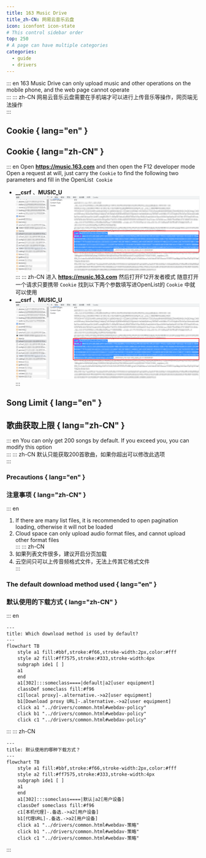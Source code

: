 ```yaml
---
title: 163 Music Drive
title_zh-CN: 网易云音乐云盘
icon: iconfont icon-state
# This control sidebar order
top: 250
# A page can have multiple categories
categories:
  - guide
  - drivers
---
```


::: en
163 Music Drive can only upload music and other operations on the mobile phone, and the web page cannot operate
<br/>
:::
::: zh-CN
网易云音乐云盘需要在手机端才可以进行上传音乐等操作，网页端无法操作
<br/>
:::

## **Cookie** { lang="en" }

## **Cookie** { lang="zh-CN" }

::: en
Open **https://music.163.com** and then open the F12 developer mode
Open a request at will, just carry the `Cookie` to find the following two parameters and fill in the OpenList` Cookie`

- **\_\_csrf** 、**MUSIC_U**
  ![](/img/drivers/163/163_cookie.png)
  <br/>
  :::
  ::: zh-CN
  进入 **https://music.163.com** 然后打开F12开发者模式
  随意打开一个请求只要携带 `Cookie` 找到以下两个参数填写进OpenList的 `Cookie` 中就可以使用
- **\_\_csrf** 、**MUSIC_U**
  ![](/img/drivers/163/163_cookie.png)
  <br/>
  :::

## **Song Limit** { lang="en" }

## **歌曲获取上限** { lang="zh-CN" }

::: en
You can only get 200 songs by default. If you exceed you, you can modify this option
<br/>
:::
::: zh-CN
默认只能获取200首歌曲，如果你超出可以修改此选项
<br/>
:::

### **Precautions** { lang="en" }

### **注意事项** { lang="zh-CN" }

::: en

1. If there are many list files, it is recommended to open pagination loading, otherwise it will not be loaded
2. Cloud space can only upload audio format files, and cannot upload other format files
   <br/>
   :::
   ::: zh-CN
3. 如果列表文件很多，建议开启分页加载
4. 云空间只可以上传音频格式文件，无法上传其它格式文件
   <br/>
   :::

### **The default download method used** { lang="en" }

### **默认使用的下载方式** { lang="zh-CN" }

::: en

```mermaid
---
title: Which download method is used by default?
---
flowchart TB
    style a1 fill:#bbf,stroke:#f66,stroke-width:2px,color:#fff
    style a2 fill:#ff7575,stroke:#333,stroke-width:4px
    subgraph ide1 [ ]
    a1
    end
    a1[302]:::someclass====|default|a2[user equipment]
    classDef someclass fill:#f96
    c1[local proxy]-.alternative.->a2[user equipment]
    b1[Download proxy URL]-.alternative.->a2[user equipment]
    click a1 "../drivers/common.html#webdav-policy"
    click b1 "../drivers/common.html#webdav-policy"
    click c1 "../drivers/common.html#webdav-policy"
```

:::
::: zh-CN

```mermaid
---
title: 默认使用的哪种下载方式？
---
flowchart TB
    style a1 fill:#bbf,stroke:#f66,stroke-width:2px,color:#fff
    style a2 fill:#ff7575,stroke:#333,stroke-width:4px
    subgraph ide1 [ ]
    a1
    end
    a1[302]:::someclass====|默认|a2[用户设备]
    classDef someclass fill:#f96
    c1[本机代理]-.备选.->a2[用户设备]
    b1[代理URL]-.备选.->a2[用户设备]
    click a1 "../drivers/common.html#webdav-策略"
    click b1 "../drivers/common.html#webdav-策略"
    click c1 "../drivers/common.html#webdav-策略"
```

:::
